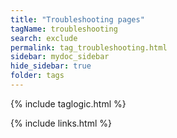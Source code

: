 ```yaml
---
title: "Troubleshooting pages"
tagName: troubleshooting
search: exclude
permalink: tag_troubleshooting.html
sidebar: mydoc_sidebar
hide_sidebar: true
folder: tags
---
```

{% include taglogic.html %}

{% include links.html %}
